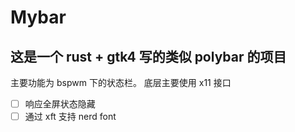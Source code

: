 # Mybar

## 这是一个 rust + gtk4 写的类似 polybar 的项目

主要功能为 bspwm 下的状态栏。
底层主要使用 x11 接口

- [ ] 响应全屏状态隐藏
- [ ] 通过 xft 支持 nerd font
